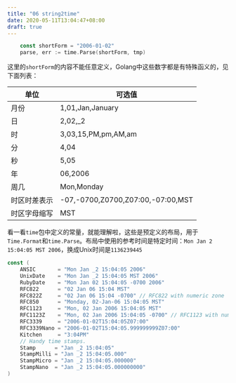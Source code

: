 ```yaml
---
title: "06 string2time"
date: 2020-05-11T13:04:47+08:00
draft: true
---
```


```go
    const shortForm = "2006-01-02"
    parse, err := time.Parse(shortForm, tmp)
```

这里的`shortForm`的内容不能任意定义，Golang中这些数字都是有特殊函义的，见下面列表：

|单位|可选值|
|---|---|
|月份 |1,01,Jan,January
|日　 |2,02,_2
|时　 |3,03,15,PM,pm,AM,am
|分　 |4,04
|秒　 |5,05
|年　 |06,2006
|周几 |Mon,Monday
|时区时差表示 |-07,-0700,Z0700,Z07:00,-07:00,MST
|时区字母缩写 |MST

看一看`time`包中定义的常量，就能理解啦，这些是预定义的布局，用于`Time.Format`和`time.Parse`。布局中使用的参考时间是特定时间：`Mon Jan 2 15:04:05 MST 2006`，换成Unix时间是`1136239445`

```go
const (
    ANSIC       = "Mon Jan _2 15:04:05 2006"
    UnixDate    = "Mon Jan _2 15:04:05 MST 2006"
    RubyDate    = "Mon Jan 02 15:04:05 -0700 2006"
    RFC822      = "02 Jan 06 15:04 MST"
    RFC822Z     = "02 Jan 06 15:04 -0700" // RFC822 with numeric zone
    RFC850      = "Monday, 02-Jan-06 15:04:05 MST"
    RFC1123     = "Mon, 02 Jan 2006 15:04:05 MST"
    RFC1123Z    = "Mon, 02 Jan 2006 15:04:05 -0700" // RFC1123 with numeric zone
    RFC3339     = "2006-01-02T15:04:05Z07:00"
    RFC3339Nano = "2006-01-02T15:04:05.999999999Z07:00"
    Kitchen     = "3:04PM"
    // Handy time stamps.
    Stamp      = "Jan _2 15:04:05"
    StampMilli = "Jan _2 15:04:05.000"
    StampMicro = "Jan _2 15:04:05.000000"
    StampNano  = "Jan _2 15:04:05.000000000"
)
```
